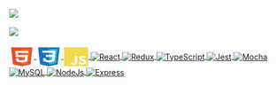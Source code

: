 <a href="https://www.linkedin.com/in/iigor-felipe/" target="_blank"><img src="https://img.shields.io/badge/-LinkedIn-%230077B5?style=for-the-badge&logo=linkedin&logoColor=white" target="_blank"></a>
<div align-items="center">
  <a href="https://github.com/iigorfelipe">
  <img src="https://github-readme-stats.vercel.app/api/top-langs/?username=iigorfelipe&layout=compact&langs_count=7&theme=dark"/>
</div>
<div style="display: inline_block"><br>
  <img align="center" alt="HTML" height="35" width="45" src="https://raw.githubusercontent.com/devicons/devicon/master/icons/html5/html5-original.svg">
  <img align="center" alt="CSS" height="35" width="45" src="https://raw.githubusercontent.com/devicons/devicon/master/icons/css3/css3-original.svg">
  <img align="center" alt="Js" height="35" width="45" src="https://raw.githubusercontent.com/devicons/devicon/master/icons/javascript/javascript-plain.svg">
  <img align="center" alt="React" height="40" width="50" src="https://cdn.jsdelivr.net/gh/devicons/devicon/icons/react/react-original-wordmark.svg">
  <img align="center" alt="Redux" height="35" width="45" src="https://cdn.jsdelivr.net/gh/devicons/devicon/icons/redux/redux-original.svg" />
  <img align="center" alt="TypeScript" height="35" width="45" src="https://cdn.jsdelivr.net/gh/devicons/devicon/icons/typescript/typescript-plain.svg" />
  <img align="center" alt="Jest" height="35" width="45" src="https://cdn.jsdelivr.net/gh/devicons/devicon/icons/jest/jest-plain.svg" />
  <img align="center" alt="Mocha" height="45" width="50" src="https://cdn.jsdelivr.net/gh/devicons/devicon/icons/mocha/mocha-plain.svg" />
  <img align="center" alt="MySQL" height="65" width="70" src="https://cdn.jsdelivr.net/gh/devicons/devicon/icons/mysql/mysql-original-wordmark.svg" />
  <img align="center" alt="NodeJs" height="65" width="70" src="https://cdn.jsdelivr.net/gh/devicons/devicon/icons/nodejs/nodejs-plain-wordmark.svg" />
  <img align="center" alt="Express" height="40" width="50" src="https://cdn.jsdelivr.net/gh/devicons/devicon/icons/express/express-original.svg" />
</div>
